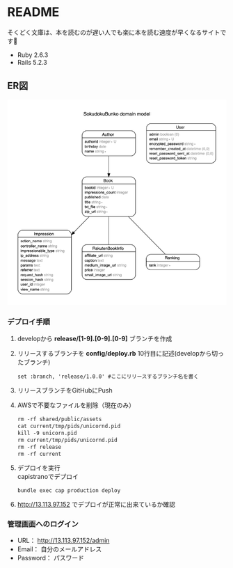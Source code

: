 # README
そくどく文庫は、本を読むのが遅い人でも楽に本を読む速度が早くなるサイトです📖

- Ruby 2.6.3
- Rails 5.2.3

## ER図
![ER図](./erd.png)

### デプロイ手順
1. developから **release/[1-9].[0-9].[0-9]** ブランチを作成

2. リリースするブランチを **config/deploy.rb** 10行目に記述(developから切ったブランチ)
    ```
    set :branch, 'release/1.0.0' #ここにリリースするブランチ名を書く
    ```

3. リリースブランチをGitHubにPush

4. AWSで不要なファイルを削除（現在のみ）
    ```
    rm -rf shared/public/assets
    cat current/tmp/pids/unicornd.pid
    kill -9 unicorn.pid
    rm current/tmp/pids/unicornd.pid
    rm -rf release
    rm -rf current
    ```

5. デプロイを実行  
capistranoでデプロイ
    ```
    bundle exec cap production deploy
    ```

6. http://13.113.97.152 でデプロイが正常に出来ているか確認

### 管理画面へのログイン
- URL： http://13.113.97.152/admin
- Email： 自分のメールアドレス
- Password： パスワード
